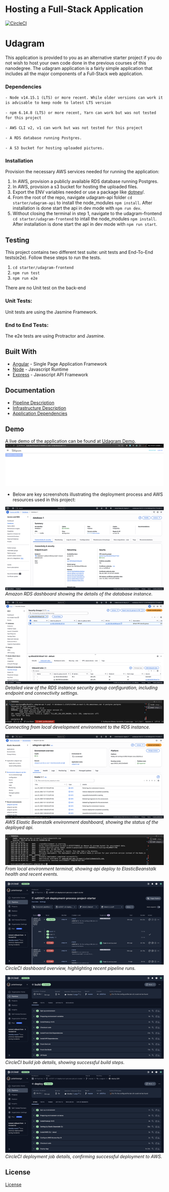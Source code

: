# Hosting a Full-Stack Application
[![CircleCI](https://dl.circleci.com/status-badge/img/gh/polarbeargo/nd0067-c4-deployment-process-project-starter/tree/master.svg?style=svg)](https://dl.circleci.com/status-badge/redirect/gh/polarbeargo/nd0067-c4-deployment-process-project-starter/tree/master)  


# Udagram

This application is provided to you as an alternative starter project if you do not wish to host your own code done in the previous courses of this nanodegree. The udagram application is a fairly simple application that includes all the major components of a Full-Stack web application.



### Dependencies

```
- Node v14.15.1 (LTS) or more recent. While older versions can work it is advisable to keep node to latest LTS version

- npm 6.14.8 (LTS) or more recent, Yarn can work but was not tested for this project

- AWS CLI v2, v1 can work but was not tested for this project

- A RDS database running Postgres.

- A S3 bucket for hosting uploaded pictures.

```

### Installation

Provision the necessary AWS services needed for running the application:

1. In AWS, provision a publicly available RDS database running Postgres. <Place holder for link to classroom article>
1. In AWS, provision a s3 bucket for hosting the uploaded files. <Place holder for tlink to classroom article>
1. Export the ENV variables needed or use a package like [dotnev](https://www.npmjs.com/package/dotenv)/.
1. From the root of the repo, navigate udagram-api folder `cd starter/udagram-api` to install the node_modules `npm install`. After installation is done start the api in dev mode with `npm run dev`.
1. Without closing the terminal in step 1, navigate to the udagram-frontend `cd starter/udagram-frontend` to intall the node_modules `npm install`. After installation is done start the api in dev mode with `npm run start`.

## Testing

This project contains two different test suite: unit tests and End-To-End tests(e2e). Follow these steps to run the tests.

1. `cd starter/udagram-frontend`
1. `npm run test`
1. `npm run e2e`

There are no Unit test on the back-end

### Unit Tests:

Unit tests are using the Jasmine Framework.

### End to End Tests:

The e2e tests are using Protractor and Jasmine.

## Built With

- [Angular](https://angular.io/) - Single Page Application Framework
- [Node](https://nodejs.org) - Javascript Runtime
- [Express](https://expressjs.com/) - Javascript API Framework

## Documentation
- [Pipeline Description](docs/Pipeline_description.md)
- [Infrastructure Description](docs/Infrastructure_description.md)
- [Application Dependencies](docs/Application_dependencies.md)

## Demo
A live demo of the application can be found at [Udagram Demo](http://mybucket1342uyew.s3-website-us-east-1.amazonaws.com).
![Demo Screenshot](screenshots/demo.png)

- Below are key screenshots illustrating the deployment process and AWS resources used in this project:

![RDS](screenshots/RDS1.png)  
    *Amazon RDS dashboard showing the details of the database instance.*

![](screenshots/RDS2.png)  
    *Detailed view of the RDS instance security group configuration, including endpoint and connectivity settings.*

![RDS](screenshots/RDS3.png)  
    *Connecting from local development environment to the RDS instance.*

![](screenshots/AWS_ElasticBeanstalk.png)  
    *AWS Elastic Beanstalk environment dashboard, showing the status of the deployed api.*

![Elastic Beanstalk](screenshots/AWS_ElasticBeanstalk2.png)  
    *From local environment terminal, showing api deploy to ElasticBeanstalk health and recent events.*

![](screenshots/circle2.png)  
    *CircleCI dashboard overview, highlighting recent pipeline runs.*

![CircleCI](screenshots/circleci_build.png)  
    *CircleCI build job details, showing successful build steps.*

![CircleCI](screenshots/circleci_deploy.png)  
    *CircleCI deployment job details, confirming successful deployment to AWS.*


## License

[License](LICENSE.txt)
